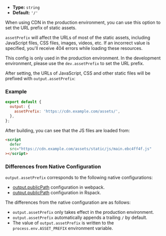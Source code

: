 - **Type:** `string`
- **Default:** `'/'`

When using CDN in the production environment, you can use this option to set the URL prefix of static assets.

`assetPrefix` will affect the URLs of most of the static assets, including JavaScript files, CSS files, images, videos, etc. If an incorrect value is specified, you'll receive 404 errors while loading these resources.

This config is only used in the production environment. In the development environment, please use the `dev.assetPrefix` to set the URL prefix.

After setting, the URLs of JavaScript, CSS and other static files will be prefixed with `output.assetPrefix`:

### Example

```js
export default {
  output: {
    assetPrefix: 'https://cdn.example.com/assets/',
  },
};
```

After building, you can see that the JS files are loaded from:

```html
<script
  defer
  src="https://cdn.example.com/assets/static/js/main.ebc4ff4f.js"
></script>
```

### Differences from Native Configuration

`output.assetPrefix` corresponds to the following native configurations:

- [output.publicPath](https://webpack.js.org/guides/public-path/) configuration in webpack.
- [output.publicPath](https://rspack.dev/config/output#outputpublicpath) configuration in Rspack.

The differences from the native configuration are as follows:

- `output.assetPrefix` only takes effect in the production environment.
- `output.assetPrefix` automatically appends a trailing `/` by default.
- The value of `output.assetPrefix` is written to the `process.env.ASSET_PREFIX` environment variable.
